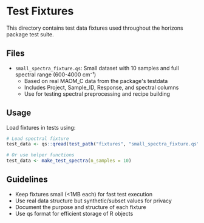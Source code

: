 # Test Fixtures

This directory contains test data fixtures used throughout the horizons package test suite.

## Files

- `small_spectra_fixture.qs`: Small dataset with 10 samples and full spectral range (600-4000 cm⁻¹)
  - Based on real MAOM_C data from the package's testdata
  - Includes Project, Sample_ID, Response, and spectral columns
  - Use for testing spectral preprocessing and recipe building

## Usage

Load fixtures in tests using:

```r
# Load spectral fixture
test_data <- qs::qread(test_path("fixtures", "small_spectra_fixture.qs"))

# Or use helper functions
test_data <- make_test_spectra(n_samples = 10)
```

## Guidelines

- Keep fixtures small (<1MB each) for fast test execution
- Use real data structure but synthetic/subset values for privacy
- Document the purpose and structure of each fixture
- Use qs format for efficient storage of R objects